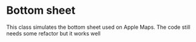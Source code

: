 # Bottom sheet

This class simulates the bottom sheet used on Apple Maps. The code still needs some refactor but it works well
